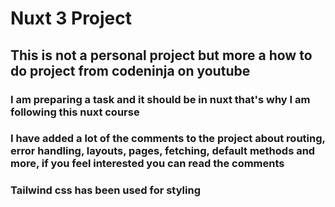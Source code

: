 # Nuxt 3 Project
## This is not a personal project but more a how to do project from codeninja on youtube
### I am preparing a task and it should be in nuxt that's why I am following this nuxt course
### I have added a lot of the comments to the project about routing, error handling, layouts, pages, fetching, default methods and more, if you feel interested you can read the comments
### Tailwind css has been used for styling


